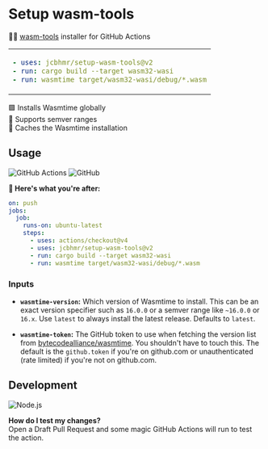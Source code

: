 # Setup wasm-tools

👩‍💻 [wasm-tools](https://github.com/bytecodealliance/wasm-tools) installer for GitHub Actions

<table align=center><td>

```yml
- uses: jcbhmr/setup-wasm-tools@v2
- run: cargo build --target wasm32-wasi
- run: wasmtime target/wasm32-wasi/debug/*.wasm
```

</table>

🟪 Installs Wasmtime globally \
🔢 Supports semver ranges \
📁 Caches the Wasmtime installation

## Usage

![GitHub Actions](https://img.shields.io/static/v1?style=for-the-badge&message=GitHub+Actions&color=2088FF&logo=GitHub+Actions&logoColor=FFFFFF&label=)
![GitHub](https://img.shields.io/static/v1?style=for-the-badge&message=GitHub&color=181717&logo=GitHub&logoColor=FFFFFF&label=)

**🚀 Here's what you're after:**

```yml
on: push
jobs:
  job:
    runs-on: ubuntu-latest
    steps:
      - uses: actions/checkout@v4
      - uses: jcbhmr/setup-wasm-tools@v2
      - run: cargo build --target wasm32-wasi
      - run: wasmtime target/wasm32-wasi/debug/*.wasm
```

### Inputs

- **`wasmtime-version`:** Which version of Wasmtime to install. This can be an exact version specifier such as `16.0.0` or a semver range like `~16.0.0` or `16.x`. Use `latest` to always install the latest release. Defaults to `latest`.

- **`wasmtime-token`:** The GitHub token to use when fetching the version list from [bytecodealliance/wasmtime](https://github.com/bytecodealliance/wasmtime/releases). You shouldn't have to touch this. The default is the `github.token` if you're on github.com or unauthenticated (rate limited) if you're not on github.com.

## Development

![Node.js](https://img.shields.io/static/v1?style=for-the-badge&message=Node.js&color=339933&logo=Node.js&logoColor=FFFFFF&label=)

**How do I test my changes?** \
Open a Draft Pull Request and some magic GitHub Actions will run to test the action.